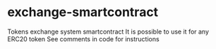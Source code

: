 # exchange-smartcontract
Tokens exchange system smartcontract
It is possible to use it for any ERC20 token
See comments in code for instructions
